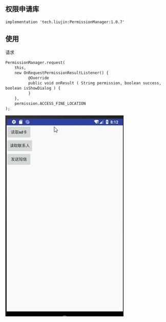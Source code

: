 ## 权限申请库

```
implementation 'tech.liujin:PermissionManager:1.0.7'
```

## 使用

请求

```
PermissionManager.request(
    this,
    new OnRequestPermissionResultListener() {
          @Override
          public void onResult ( String permission, boolean success, boolean isShowDialog ) {
          }
    },
    permission.ACCESS_FINE_LOCATION
);
```

![](img/pic00.gif)


